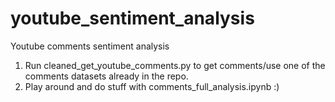 # youtube_sentiment_analysis
Youtube comments sentiment analysis

1. Run cleaned_get_youtube_comments.py to get comments/use one of the comments datasets already in the repo. 
2. Play around and do stuff with comments_full_analysis.ipynb :) 
